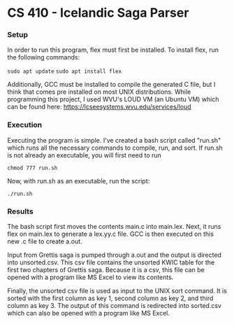 # CS 410 - Icelandic Saga Parser

### Setup

In order to run this program, flex must first be installed. To install flex, run the following commands:

`sudo apt update`
`sudo apt install flex`

Additionally, GCC must be installed to compile the generated C file, but I think that comes pre installed on most UNIX distributions. While programming this project, I used WVU's LOUD VM (an Ubuntu VM) which can be found here: 
https://lcseesystems.wvu.edu/services/loud

### Execution

Executing the program is simple. I've created a bash script called "run.sh" which runs all the necessary commands to compile, run, and sort. If run.sh is not already an executable, you will first need to run

`chmod 777 run.sh`

Now, with run.sh as an executable, run the script:

`./run.sh`

### Results

The bash script first moves the contents main.c into main.lex. Next, it runs flex on main.lex to generate a lex.yy.c file. GCC is then executed on this new .c file to create a.out.

Input from Grettis saga is pumped through a.out and the output is directed into unsorted.csv. This csv file contains the unsorted KWIC table for the first two chapters of Grettis saga. Because it is a csv, this file can be opened with a program like MS Excel to view its contents. 

Finally, the unsorted csv file is used as input to the UNIX sort command. It is sorted with the first column as key 1, second column as key 2, and third column as key 3. The output of this command is redirected into sorted.csv which can also be opened with a program like MS Excel.